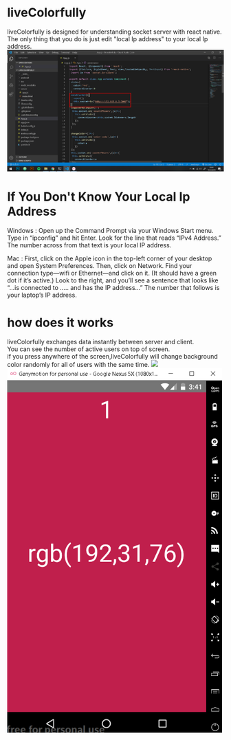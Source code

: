 # liveColorfully
liveColorfully is designed for understanding socket server with react native.
The only thing that you do is just edit "local Ip address" to your local Ip address.
<br>
<img src="https://github.com/isahanoncel/liveColorfully/blob/master/docs/ss2.png" width="800">

# If You Don't Know Your Local Ip Address
Windows :
Open up the Command Prompt via your Windows Start menu. Type in “ipconfig” and hit Enter. Look for the line that reads “IPv4 Address.” The number across from that text is your local IP address.

Mac :
First, click on the Apple icon in the top-left corner of your desktop and open System Preferences. Then, click on Network. Find your connection type—wifi or Ethernet—and click on it. (It should have a green dot if it’s active.)
Look to the right, and you’ll see a sentence that looks like “...is connected to ..... and has the IP address...” The number that follows is your laptop’s IP address.

# how does it works
liveColorfully exchanges data instantly between server and client. <br>
You can see the number of active users on top of screen. <br>
if you press anywhere of the screen,liveColorfully will change background color randomly for all of users with the same time.
<img src="https://github.com/isahanoncel/liveColorfully/blob/master/docs/gif.gif" width="500">
<img src="https://github.com/isahanoncel/liveColorfully/blob/master/docs/ss1.png" width="500">

